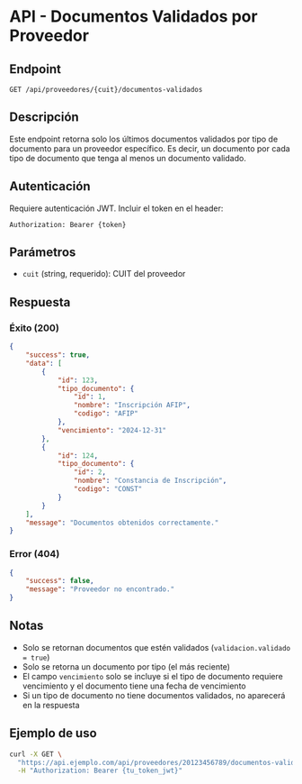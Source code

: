 # API - Documentos Validados por Proveedor

## Endpoint

```
GET /api/proveedores/{cuit}/documentos-validados
```

## Descripción

Este endpoint retorna solo los últimos documentos validados por tipo de documento para un proveedor específico. Es decir, un documento por cada tipo de documento que tenga al menos un documento validado.

## Autenticación

Requiere autenticación JWT. Incluir el token en el header:
```
Authorization: Bearer {token}
```

## Parámetros

- `cuit` (string, requerido): CUIT del proveedor

## Respuesta

### Éxito (200)

```json
{
    "success": true,
    "data": [
        {
            "id": 123,
            "tipo_documento": {
                "id": 1,
                "nombre": "Inscripción AFIP",
                "codigo": "AFIP"
            },
            "vencimiento": "2024-12-31"
        },
        {
            "id": 124,
            "tipo_documento": {
                "id": 2,
                "nombre": "Constancia de Inscripción",
                "codigo": "CONST"
            }
        }
    ],
    "message": "Documentos obtenidos correctamente."
}
```

### Error (404)

```json
{
    "success": false,
    "message": "Proveedor no encontrado."
}
```

## Notas

- Solo se retornan documentos que estén validados (`validacion.validado = true`)
- Solo se retorna un documento por tipo (el más reciente)
- El campo `vencimiento` solo se incluye si el tipo de documento requiere vencimiento y el documento tiene una fecha de vencimiento
- Si un tipo de documento no tiene documentos validados, no aparecerá en la respuesta

## Ejemplo de uso

```bash
curl -X GET \
  "https://api.ejemplo.com/api/proveedores/20123456789/documentos-validados" \
  -H "Authorization: Bearer {tu_token_jwt}"
``` 